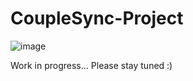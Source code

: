 # CoupleSync-Project

![image](https://github.com/user-attachments/assets/6818f3bb-70db-40c0-832e-f409cf67b24b)



Work in progress... Please stay tuned :)

